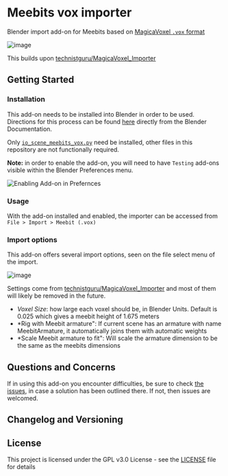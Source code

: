 # Meebits vox importer
Blender import add-on for Meebits based on [MagicaVoxel `.vox` format](https://github.com/ephtracy/voxel-model/blob/master/MagicaVoxel-file-format-vox.txt)

![image](https://user-images.githubusercontent.com/1133607/118240998-ea5fa780-b49b-11eb-8090-6e48640d2211.png)

This builds upon [technistguru/MagicaVoxel_Importer](https://github.com/technistguru/MagicaVoxel_Importer)

## Getting Started

### Installation

This add-on needs to be installed into Blender in order to be used.
Directions for this process can be found [here](https://docs.blender.org/manual/en/latest/editors/preferences/addons.html#rd-party-add-ons) directly from the Blender Documentation.

Only [`io_scene_meebits_vox.py`](io_scene_meebits_vox.py) need be installed, other files in this repository are not functionally required.

**Note:** in order to enable the add-on, you will need to have `Testing` add-ons visible within the Blender Preferences menu.

![Enabling Add-on in Prefernces](https://user-images.githubusercontent.com/1133607/118179489-a89c1600-b435-11eb-9664-fd3f51c744a2.png)


### Usage

With the add-on installed and enabled, the importer can be accessed from `File > Import > Meebit (.vox)`

### Import options

This add-on offers several import options, seen on the file select menu of the import.

![image](https://user-images.githubusercontent.com/1133607/118270744-bba7f800-b4c0-11eb-8a73-2fa744a98e72.png)


Settings come from [technistguru/MagicaVoxel_Importer](https://github.com/technistguru/MagicaVoxel_Importer) and most of them will likely be removed in the future. 

- *Voxel Size*: how large each voxel should be, in Blender Units. Default is 0.025 which gives a meebit height of 1.675 meters
- *Rig with Meebit armature": If current scene has an armature with name MeebitArmature, it automatically joins them with automatic weights
- *Scale Meebit armature to fit": Will scale the armature dimension to be the same as the meebits dimensions

## Questions and Concerns

If in using this add-on you encounter difficulties, be sure to check [the issues](), in case a solution has been outlined there. If not, then issues are welcomed.

## Changelog and Versioning

## License

This project is licensed under the GPL v3.0 License - see the [LICENSE](LICENSE) file for details

